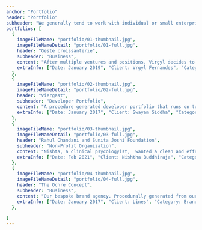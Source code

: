 ```yaml
---
anchor: "Portfolio"
header: "Portfolio"
subheader: "We generally tend to work with individual or small enterprises who let us interprit their story with them. Generally, it'd start with a storyboard and the process of detailing out involves multiple rounds of discussion so that we understand the philosophy and the motivation behind the brand that we are to craft."
portfolios: [
  {
    imageFileName: "portfolio/01-thumbnail.jpg",
    imageFileNameDetail: "portfolio/01-full.jpg",
    header: "Geste croissanterie",
    subheader: "Business",
    content: "After multiple ventures and positions, Virgyl decides to start his own croissanterie and artisinal bakery at Toronto, Canada. We worked with him from ground up, from figuring out the layout to the brand colors, to delivering a fast, responsive and an easily configurable website.",
    extraInfo: ["Date: January 2019", "Client: Vrgyl Fernandes", "Category: Business"]
  },
  {
    imageFileName: "portfolio/02-thumbnail.jpg",
    imageFileNameDetail: "portfolio/02-full.jpg",
    header: "Viergast",
    subheader: "Developer Portfolio",
    content: "A procedure generated developer portfolio that runs on top of a reactjs, material design and google cloud platform. Its eminently configurable and forms the basis of our propertary site-gen technology.",
    extraInfo: ["Date: January 2017", "Client: Swayam Siddha", "Category: Portfolio"]
  },
  {
    imageFileName: "portfolio/03-thumbnail.jpg",
    imageFileNameDetail: "portfolio/03-full.jpg",
    header: "Rahul Chandani and Sunita Joshi Foundation",
    subheader: "Non-Profit Organization",
    content: "Nishta, a clinical psycologyist,  wanted a clean and effective website to establish digital presense for her social initiative based out of New Delhi, India. She was clear about the technology stack, language and content of the site. We delivered a minimalist and functional website built with Wix.com",
    extraInfo: ["Date: Feb 2021", "Client: Nishtha Buddhiraja", "Category: NGO"]
  },
  {
    imageFileName: "portfolio/04-thumbnail.jpg",
    imageFileNameDetail: "portfolio/04-full.jpg",
    header: "The Ochre Concept",
    subheader: "Business",
    content: "Our bespoke brand agency. Procedurally generated from our propritery site generation technology. Built on gatsbyjs, bootstrap and netlify and eminently configurable.",
    extraInfo: ["Date: January 2017", "Client: Lines", "Category: Branding"]
  },

]
---
```

